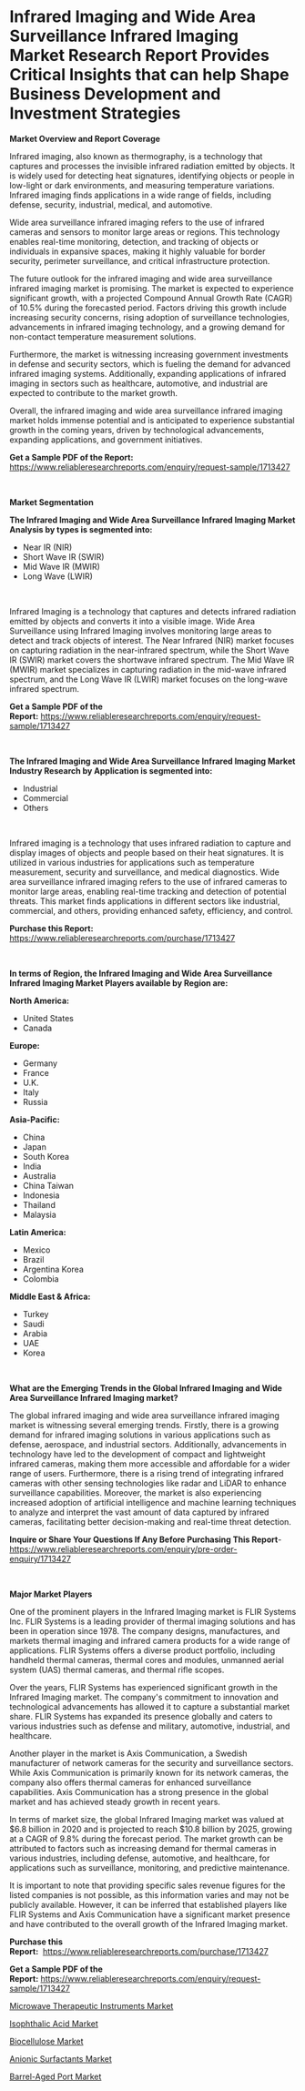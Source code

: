 <p><h1>Infrared Imaging and Wide Area Surveillance Infrared Imaging Market Research Report Provides Critical Insights that can help Shape Business Development and Investment Strategies</h1></p><p><strong>Market Overview and Report Coverage</strong></p>
<p><p>Infrared imaging, also known as thermography, is a technology that captures and processes the invisible infrared radiation emitted by objects. It is widely used for detecting heat signatures, identifying objects or people in low-light or dark environments, and measuring temperature variations. Infrared imaging finds applications in a wide range of fields, including defense, security, industrial, medical, and automotive.</p><p>Wide area surveillance infrared imaging refers to the use of infrared cameras and sensors to monitor large areas or regions. This technology enables real-time monitoring, detection, and tracking of objects or individuals in expansive spaces, making it highly valuable for border security, perimeter surveillance, and critical infrastructure protection.</p><p>The future outlook for the infrared imaging and wide area surveillance infrared imaging market is promising. The market is expected to experience significant growth, with a projected Compound Annual Growth Rate (CAGR) of 10.5% during the forecasted period. Factors driving this growth include increasing security concerns, rising adoption of surveillance technologies, advancements in infrared imaging technology, and a growing demand for non-contact temperature measurement solutions.</p><p>Furthermore, the market is witnessing increasing government investments in defense and security sectors, which is fueling the demand for advanced infrared imaging systems. Additionally, expanding applications of infrared imaging in sectors such as healthcare, automotive, and industrial are expected to contribute to the market growth.</p><p>Overall, the infrared imaging and wide area surveillance infrared imaging market holds immense potential and is anticipated to experience substantial growth in the coming years, driven by technological advancements, expanding applications, and government initiatives.</p></p>
<p><strong>Get a Sample PDF of the Report:</strong> <a href="https://www.reliableresearchreports.com/enquiry/request-sample/1713427">https://www.reliableresearchreports.com/enquiry/request-sample/1713427</a></p>
<p>&nbsp;</p>
<p><strong>Market Segmentation</strong></p>
<p><strong>The Infrared Imaging and Wide Area Surveillance Infrared Imaging Market Analysis by types is segmented into:</strong></p>
<p><ul><li>Near IR (NIR)</li><li>Short Wave IR (SWIR)</li><li>Mid Wave IR (MWIR)</li><li>Long Wave (LWIR)</li></ul></p>
<p>&nbsp;</p>
<p><p>Infrared Imaging is a technology that captures and detects infrared radiation emitted by objects and converts it into a visible image. Wide Area Surveillance using Infrared Imaging involves monitoring large areas to detect and track objects of interest. The Near Infrared (NIR) market focuses on capturing radiation in the near-infrared spectrum, while the Short Wave IR (SWIR) market covers the shortwave infrared spectrum. The Mid Wave IR (MWIR) market specializes in capturing radiation in the mid-wave infrared spectrum, and the Long Wave IR (LWIR) market focuses on the long-wave infrared spectrum.</p></p>
<p><strong>Get a Sample PDF of the Report:</strong>&nbsp;<a href="https://www.reliableresearchreports.com/enquiry/request-sample/1713427">https://www.reliableresearchreports.com/enquiry/request-sample/1713427</a></p>
<p>&nbsp;</p>
<p><strong>The Infrared Imaging and Wide Area Surveillance Infrared Imaging Market Industry Research by Application is segmented into:</strong></p>
<p><ul><li>Industrial</li><li>Commercial</li><li>Others</li></ul></p>
<p>&nbsp;</p>
<p><p>Infrared imaging is a technology that uses infrared radiation to capture and display images of objects and people based on their heat signatures. It is utilized in various industries for applications such as temperature measurement, security and surveillance, and medical diagnostics. Wide area surveillance infrared imaging refers to the use of infrared cameras to monitor large areas, enabling real-time tracking and detection of potential threats. This market finds applications in different sectors like industrial, commercial, and others, providing enhanced safety, efficiency, and control.</p></p>
<p><strong>Purchase this Report:</strong>&nbsp; <a href="https://www.reliableresearchreports.com/purchase/1713427">https://www.reliableresearchreports.com/purchase/1713427</a></p>
<p>&nbsp;</p>
<p><strong>In terms of Region, the Infrared Imaging and Wide Area Surveillance Infrared Imaging Market Players available by Region are:</strong></p>
<p>
    <p> <strong> North America: </strong>
        <ul>
            <li>United States</li>
            <li>Canada</li>
        </ul>
        </p> 
    <p> <strong> Europe: </strong>
        <ul>
            <li>Germany</li>
            <li>France</li>
            <li>U.K.</li>
            <li>Italy</li>
            <li>Russia</li>
        </ul>
        </p> 
    <p> <strong> Asia-Pacific: </strong>
        <ul>
            <li>China</li>
            <li>Japan</li>
            <li>South Korea</li>
            <li>India</li>
            <li>Australia</li>
            <li>China Taiwan</li>
            <li>Indonesia</li>
            <li>Thailand</li>
            <li>Malaysia</li>
        </ul>
        </p> 
    <p> <strong> Latin America: </strong>
        <ul>
            <li>Mexico</li>
            <li>Brazil</li>
            <li>Argentina Korea</li>
            <li>Colombia</li>
        </ul>
        </p> 
    <p> <strong> Middle East & Africa: </strong>
        <ul>
            <li>Turkey</li>
            <li>Saudi</li>
            <li>Arabia</li>
            <li>UAE</li>
            <li>Korea</li>
        </ul>
    </p>
    </p>
<p>&nbsp;</p>
<p><strong>What are the Emerging Trends in the Global Infrared Imaging and Wide Area Surveillance Infrared Imaging market?</strong></p>
<p><p>The global infrared imaging and wide area surveillance infrared imaging market is witnessing several emerging trends. Firstly, there is a growing demand for infrared imaging solutions in various applications such as defense, aerospace, and industrial sectors. Additionally, advancements in technology have led to the development of compact and lightweight infrared cameras, making them more accessible and affordable for a wider range of users. Furthermore, there is a rising trend of integrating infrared cameras with other sensing technologies like radar and LiDAR to enhance surveillance capabilities. Moreover, the market is also experiencing increased adoption of artificial intelligence and machine learning techniques to analyze and interpret the vast amount of data captured by infrared cameras, facilitating better decision-making and real-time threat detection.</p></p>
<p><strong>Inquire or Share Your Questions If Any Before Purchasing This Report</strong>- <a href="https://www.reliableresearchreports.com/enquiry/pre-order-enquiry/1713427">https://www.reliableresearchreports.com/enquiry/pre-order-enquiry/1713427</a></p>
<p>&nbsp;</p>
<p><strong>Major Market Players</strong></p>
<p><p>One of the prominent players in the Infrared Imaging market is FLIR Systems Inc. FLIR Systems is a leading provider of thermal imaging solutions and has been in operation since 1978. The company designs, manufactures, and markets thermal imaging and infrared camera products for a wide range of applications. FLIR Systems offers a diverse product portfolio, including handheld thermal cameras, thermal cores and modules, unmanned aerial system (UAS) thermal cameras, and thermal rifle scopes.</p><p>Over the years, FLIR Systems has experienced significant growth in the Infrared Imaging market. The company's commitment to innovation and technological advancements has allowed it to capture a substantial market share. FLIR Systems has expanded its presence globally and caters to various industries such as defense and military, automotive, industrial, and healthcare.</p><p>Another player in the market is Axis Communication, a Swedish manufacturer of network cameras for the security and surveillance sectors. While Axis Communication is primarily known for its network cameras, the company also offers thermal cameras for enhanced surveillance capabilities. Axis Communication has a strong presence in the global market and has achieved steady growth in recent years.</p><p>In terms of market size, the global Infrared Imaging market was valued at $6.8 billion in 2020 and is projected to reach $10.8 billion by 2025, growing at a CAGR of 9.8% during the forecast period. The market growth can be attributed to factors such as increasing demand for thermal cameras in various industries, including defense, automotive, and healthcare, for applications such as surveillance, monitoring, and predictive maintenance.</p><p>It is important to note that providing specific sales revenue figures for the listed companies is not possible, as this information varies and may not be publicly available. However, it can be inferred that established players like FLIR Systems and Axis Communication have a significant market presence and have contributed to the overall growth of the Infrared Imaging market.</p></p>
<p><strong>Purchase this Report:</strong>&nbsp;&nbsp;<a href="https://www.reliableresearchreports.com/purchase/1713427">https://www.reliableresearchreports.com/purchase/1713427</a></p>
<p></p>
<p><strong>Get a Sample PDF of the Report:</strong>&nbsp;<a href="https://www.reliableresearchreports.com/enquiry/request-sample/1713427">https://www.reliableresearchreports.com/enquiry/request-sample/1713427</a></p>
<p><p><a href="https://medium.com/@katlynbauch/microwave-therapeutic-instruments-market-research-report-its-history-and-forecast-2023-to-2030-179d22b13ed9">Microwave Therapeutic Instruments Market</a></p><p><a href="https://www.linkedin.com/pulse/isophthalic-acid-market-research-report-unlocks-analysis-o2wbc/">Isophthalic Acid Market</a></p><p><a href="https://medium.com/@markuspagac2023/biocellulose-market-comprehensive-assessment-by-type-application-and-geography-5271f265c0ed">Biocellulose Market</a></p><p><a href="https://www.linkedin.com/pulse/anionic-surfactants-market-share-amp-new-trends-analysis-jkz8f/">Anionic Surfactants Market</a></p><p><a href="https://github.com/vimar16th/Market-Research-Report-List-1/blob/main/barrel-aged-port-market.md">Barrel-Aged Port Market</a></p></p>